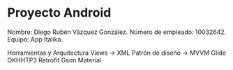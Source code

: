 # Proyecto Android

Nombre: Diego Rubén Vázquez González.
Número de empleado: 10032642.
Equipo: App Italika.


Herramientas y Arquitectura
Views -> XML
Patrón de diseño -> MVVM
Glide
OKHHTP3
Retrofit
Gson
Material
